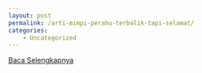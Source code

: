 ```yaml
---
layout: post
permalink: /arti-mimpi-perahu-terbalik-tapi-selamat/
categories:
    - Uncategorized
---
```


[Baca Selengkapnya](/10)